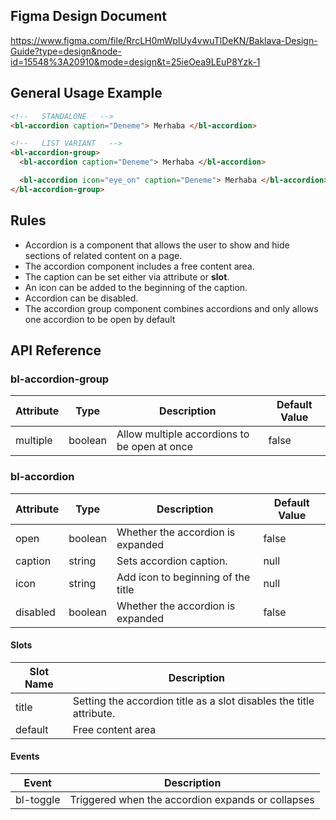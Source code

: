 ## Figma Design Document

https://www.figma.com/file/RrcLH0mWpIUy4vwuTlDeKN/Baklava-Design-Guide?type=design&node-id=15548%3A20910&mode=design&t=25ieOea9LEuP8Yzk-1

## General Usage Example

```html
<!--   STANDALONE   -->
<bl-accordion caption="Deneme"> Merhaba </bl-accordion>

<!--   LIST VARIANT   -->
<bl-accordion-group>
  <bl-accordion caption="Deneme"> Merhaba </bl-accordion>

  <bl-accordion icon="eye_on" caption="Deneme"> Merhaba </bl-accordion>
</bl-accordion-group>
```

## Rules

* Accordion is a component that allows the user to show and hide sections of related content on a page.
* The accordion component includes a free content area.
* The caption can be set either via attribute or **slot**.
* An icon can be added to the beginning of the caption.
* Accordion can be disabled.
* The accordion group component combines accordions and only allows one accordion to be open by default


## API Reference

### bl-accordion-group

| Attribute | Type    | Description                                  | Default Value |
|-----------|---------|----------------------------------------------|---------------|
| multiple  | boolean | Allow multiple accordions to be open at once | false         |


### bl-accordion

| Attribute | Type    | Description                        | Default Value |
|-----------|---------|------------------------------------|---------------|
| open      | boolean | Whether the accordion is expanded  | false         |
| caption   | string  | Sets accordion caption.            | null          |
| icon      | string  | Add icon to beginning of the title | null          |
| disabled  | boolean | Whether the accordion is expanded  | false         |

#### Slots

| Slot Name | Description                                                         |
|-----------|---------------------------------------------------------------------|
| title     | Setting the accordion title as a slot disables the title attribute. |
| default   | Free content area                                                   |

#### Events

| Event     | Description                                       |
|-----------|---------------------------------------------------|
| bl-toggle | Triggered when the accordion expands or collapses |
